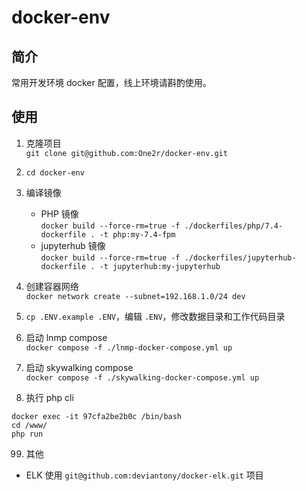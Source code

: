 # docker-env

## 简介
常用开发环境 docker 配置，线上环境请斟酌使用。

## 使用

1. 克隆项目  
```git clone git@github.com:One2r/docker-env.git```  

2. ```cd docker-env```

2. 编译镜像  
    - PHP 镜像  
    ```docker build --force-rm=true -f ./dockerfiles/php/7.4-dockerfile . -t php:my-7.4-fpm```
    - jupyterhub 镜像  
    ```docker build --force-rm=true -f ./dockerfiles/jupyterhub-dockerfile . -t jupyterhub:my-jupyterhub```

3. 创建容器网络   
```docker network create --subnet=192.168.1.0/24 dev```   

4. ```cp .ENV.example .ENV```，编辑 ```.ENV```，修改数据目录和工作代码目录

5. 启动 lnmp compose  
```docker compose -f ./lnmp-docker-compose.yml up```

6. 启动 skywalking compose  
```docker compose -f ./skywalking-docker-compose.yml up```

7. 执行 php cli   
```
docker exec -it 97cfa2be2b0c /bin/bash 
cd /www/
php run
```

99. 其他 
- ELK 使用 ```git@github.com:deviantony/docker-elk.git``` 项目

